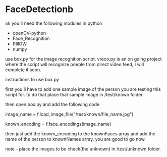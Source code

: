 # FaceDetectionb
ok you'll need the following modules in python 
- openCV-python
- Face_Recognition
- PIllOW
- numpy



use box.py for the image recognition script. 
vreco.py is an on going project where the script will recognize poeple from direct video feed, I will complete it soon.

instructions to use box.py

first you'll have to add one sample image of the person you are testing this script for. 
to do that place that sample image in /test/known folder. 


then open box.py and add the following code

image_name = f.load_image_file("/test/known/file_name.jpg")


known_encoding = f.face_encodings(image_name)



then just add the known_encoding to the knownFaces array and add the name of the person to knownNames array.
you are good to go now.

note - place the images to be check(the unknown) in /test/unknown folder.
